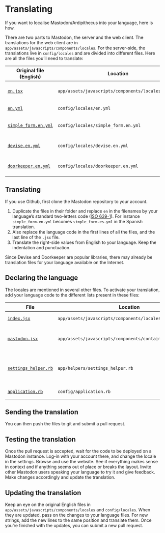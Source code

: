 Translating
===========

If you want to localise Mastodon/Ardipithecus into your language, here is how.

There are two parts to Mastodon, the server and the web client. The translations for the web client are in `app/assets/javascripts/components/locales`. For the server-side, the translations live in `config/locales` and are divided into different files. Here are all the files you’ll need to translate:

| Original file (English) | Location | Description |
|---|---|---|
| [`en.jsx`](/app/assets/javascripts/components/locales/en.jsx) | `app/assets/javascripts/components/locales/en.jsx` | Strings for the web client |
| [`en.yml`](/config/locales/en.yml) | `config/locales/en.yml` | Strings for general use |
| [`simple_form.en.yml`](/config/locales/simple_form.en.yml) | `config/locales/simple_form.en.yml` | Strings for the settings area |
| [`devise.en.yml`](/config/locales/devise.en.yml) | `config/locales/devise.en.yml` | Generic strings for Devise |
| [`doorkeeper.en.yml`](/config/locales/doorkeeper.en.yml) | `config/locales/doorkeeper.en.yml` | Generic strings for Doorkeeper |

## Translating

If you use Github, first clone the Mastodon repository to your account.

1. Duplicate the files in their folder and replace `en` in the filenames by your language’s standard two-letters code ([ISO 639-1](https://en.wikipedia.org/wiki/List_of_ISO_639-1_codes)).
   For instance `simple_form.en.yml` becomes `simple_form.es.yml` in the Spanish translation.
2. Also replace the language code in the first lines of all the files, and the last line of the `.jsx` file.
3. Translate the right-side values from English to your language. Keep the indentation and punctuation.

Since Devise and Doorkeeper are popular libraries, there may already be translation files for your language available on the Internet.

## Declaring the language

The locales are mentioned in several other files. To activate your translation, add your language code to the different lists present in these files:

| File | Location | Comment |
|---|---|---|
| [`index.jsx`](/app/assets/javascripts/components/locales/index.jsx) | `app/assets/javascripts/components/locales/index.jsx` | 2 lines to add |
|[`mastodon.jsx`](/app/assets/javascripts/components/containers/mastodon.jsx) | `app/assets/javascripts/components/containers/mastodon.jsx` | 1 line to add + 1 list to complete |
| [`settings_helper.rb`](/app/helpers/settings_helper.rb) | `app/helpers/settings_helper.rb` | 1 line to add + your language’s name |
| [`application.rb`](/config/application.rb) | `config/application.rb` | 1 list to complete |

## Sending the translation

You can then push the files to git and submit a pull request.

## Testing the translation

Once the pull request is accepted, wait for the code to be deployed on a Mastodon instance. Log-in with your account there, and change the locale in the settings. Browse and use the website. See if everything makes sense in context and if anything seems out of place or breaks the layout. Invite other Mastodon users speaking your language to try it and give feedback. Make changes accordingly and update the translation.

## Updating the translation

Keep an eye on the original English files in `app/assets/javascripts/components/locales` and `config/locales`. When they are updated, pass on the changes to your language files. For new strings, add the new lines to the same position and translate them. Once you’re finished with the updates, you can submit a new pull request.
